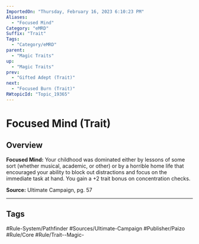 ```yaml
---
ImportedOn: "Thursday, February 16, 2023 6:10:23 PM"
Aliases:
  - "Focused Mind"
Category: "eMRD"
Suffix: "Trait"
Tags:
  - "Category/eMRD"
parent:
  - "Magic Traits"
up:
  - "Magic Traits"
prev:
  - "Gifted Adept (Trait)"
next:
  - "Focused Burn (Trait)"
RWtopicId: "Topic_19365"
---
```

# Focused Mind (Trait)
## Overview
**Focused Mind:** Your childhood was dominated either by lessons of some sort (whether musical, academic, or other) or by a horrible home life that encouraged your ability to block out distractions and focus on the immediate task at hand. You gain a +2 trait bonus on concentration checks.

**Source:** Ultimate Campaign, pg. 57


---
## Tags
#Rule-System/Pathfinder #Sources/Ultimate-Campaign #Publisher/Paizo #Rule/Core #Rule/Trait--Magic-

